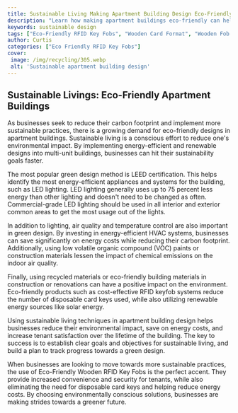 ```yaml
---
title: Sustainable Living Making Apartment Building Design Eco-Friendly
description: "Learn how making apartment buildings eco-friendly can help create a sustainable living environment through improved design Explore ways to create efficient green living spaces and how to reduce environmental impact"
keywords: sustainable design
tags: ["Eco-Friendly RFID Key Fobs", "Wooden Card Format", "Wooden Fob Format", "Customizable Designs"]
author: Curtis
categories: ["Eco Friendly RFID Key Fobs"]
cover: 
 image: /img/recycling/305.webp
 alt: 'Sustainable apartment building design'
---
```

## Sustainable Livings: Eco-Friendly Apartment Buildings 

As businesses seek to reduce their carbon footprint and implement more sustainable practices, there is a growing demand for eco-friendly designs in apartment buildings. Sustainable living is a conscious effort to reduce one's environmental impact. By implementing energy-efficient and renewable designs into multi-unit buildings, businesses can hit their sustainability goals faster. 

The most popular green design method is LEED certification. This helps identify the most energy-efficient appliances and systems for the building, such as LED lighting. LED lighting generally uses up to 75 percent less energy than other lighting and doesn't need to be changed as often. Commercial-grade LED lighting should be used in all interior and exterior common areas to get the most usage out of the lights. 

In addition to lighting, air quality and temperature control are also important in green design. By investing in energy-efficient HVAC systems, businesses can save significantly on energy costs while reducing their carbon footprint. Additionally, using low volatile organic compound (VOC) paints or construction materials lessen the impact of chemical emissions on the indoor air quality. 

Finally, using recycled materials or eco-friendly building materials in construction or renovations can have a positive impact on the environment. Eco-friendly products such as cost-effective RFID keyfob systems reduce the number of disposable card keys used, while also utilizing renewable energy sources like solar energy. 

Using sustainable living techniques in apartment building design helps businesses reduce their environmental impact, save on energy costs, and increase tenant satisfaction over the lifetime of the building. The key to success is to establish clear goals and objectives for sustainable living, and build a plan to track progress towards a green design.

When businesses are looking to move towards more sustainable practices, the use of Eco-Friendly Wooden RFID Key Fobs is the perfect accent. They provide increased convenience and security for tenants, while also eliminating the need for disposable card keys and helping reduce energy costs. By choosing environmentally conscious solutions, businesses are making strides towards a greener future.
